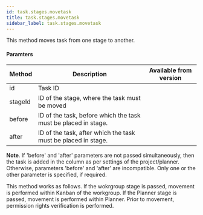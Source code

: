 ```yaml
---
id: task.stages.movetask
title: task.stages.movetask
sidebar_label: task.stages.movetask
---
```

This method moves task from one stage to another.

#### Paramters

| Method | Description | Available from version |
| --- | --- | --- |
| id  | Task ID |     |
| stageId | ID of the stage, where the task must be moved |     |
| before | ID of the task, before which the task must be placed in stage. |     |
| after | ID of the task, after which the task must be placed in stage. |     |

**Note**. If 'before' and 'after' parameters are not passed simultaneously, then the task is added in the column as per settings of the project/planner. Otherwise, parameters 'before' and 'after' are incompatible. Only one or the other parameter is specified, if required.

This method works as follows. If the wokrgroup stage is passed, movement is performed within Kanban of the workgroup. If the Planner stage is passed, movement is performed within Planner. Prior to movement, permission rights verification is performed.